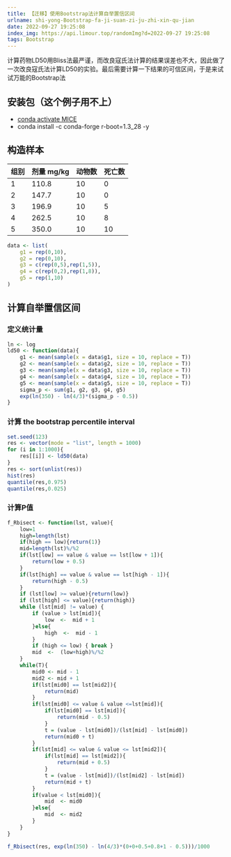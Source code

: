 ```yaml
---
title: 【迁移】使用Bootstrap法计算自举置信区间
urlname: shi-yong-Bootstrap-fa-ji-suan-zi-ju-zhi-xin-qu-jian
date: 2022-09-27 19:25:08
index_img: https://api.limour.top/randomImg?d=2022-09-27 19:25:08
tags: Bootstrap
---
```


计算药物LD50用Bliss法最严谨，而改良寇氏法计算的结果误差也不大，因此做了一次改良寇氏法计算LD50的实验。最后需要计算一下结果的可信区间，于是来试试万能的Bootstrap法

## 安装包（这个例子用不上）

*   [conda activate MICE](/shi-yong-MICE-bao-dui-shu-ju-que-shi-zhi-jin-hang-cha-bu)
*   conda install -c conda-forge r-boot=1.3\_28 -y

## 构造样本
| 组别 | 剂量 mg/kg | 动物数 | 死亡数 |
| ---- | ---------- | ------ | ------ |
| 1    | 110.8      | 10     | 0      |
| 2    | 147.7      | 10     | 0      |
| 3    | 196.9      | 10     | 5      |
| 4    | 262.5      | 10     | 8      |
| 5    | 350.0      | 10     | 10     |

```R
data <- list(
    g1 = rep(0,10),
    g2 = rep(0,10),
    g3 = c(rep(0,5),rep(1,5)),
    g4 = c(rep(0,2),rep(1,8)),
    g5 = rep(1,10)
)
```

## 计算自举置信区间

### 定义统计量

```R
ln <- log
ld50 <- function(data){
    g1 <- mean(sample(x = data$g1, size = 10, replace = T))
    g2 <- mean(sample(x = data$g2, size = 10, replace = T))
    g3 <- mean(sample(x = data$g3, size = 10, replace = T))
    g4 <- mean(sample(x = data$g4, size = 10, replace = T))
    g5 <- mean(sample(x = data$g5, size = 10, replace = T))
    sigma_p <- sum(g1, g2, g3, g4, g5)
    exp(ln(350) - ln(4/3)*(sigma_p - 0.5))
}
```

### 计算 the bootstrap percentile interval

```R
set.seed(123)
res <- vector(mode = "list", length = 1000)
for (i in 1:1000){
    res[[i]] <- ld50(data)
}
res <- sort(unlist(res))
hist(res)
quantile(res,0.975)
quantile(res,0.025)
```

### 计算P值

```R
f_Rbisect <- function(lst, value){
    low=1
    high=length(lst)
    if(high == low){return(1)}
    mid=length(lst)%/%2
    if(lst[low] == value & value == lst[low + 1]){
        return(low + 0.5)
    }
    if(lst[high] == value & value == lst[high - 1]){
        return(high - 0.5)
    }
    if (lst[low] >= value){return(low)}
    if (lst[high] <= value){return(high)}
    while (lst[mid] != value) {
        if (value > lst[mid]){
            low  <-  mid + 1
        }else{
            high  <-  mid - 1
        }
        if (high <= low) { break }
        mid  <-  (low+high)%/%2
    }
    while(T){
        mid0 <- mid - 1
        mid2 <- mid + 1
        if(lst[mid0] == lst[mid2]){
            return(mid)
        }
        if(lst[mid0] <= value & value <=lst[mid]){
            if(lst[mid0] == lst[mid]){
                return(mid - 0.5)
            }
            t = (value - lst[mid0])/(lst[mid] - lst[mid0])
            return(mid0 + t)
        }
        if(lst[mid] <= value & value <= lst[mid2]){
            if(lst[mid] == lst[mid2]){
                return(mid + 0.5)
            }
            t = (value - lst[mid])/(lst[mid2] - lst[mid])
            return(mid + t)
        }
        if(value < lst[mid0]){
            mid  <- mid0
        }else{
            mid  <- mid2
        }
    }
}
```

```R
f_Rbisect(res, exp(ln(350) - ln(4/3)*(0+0+0.5+0.8+1 - 0.5)))/1000
```